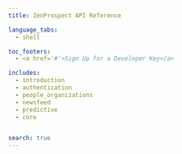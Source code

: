 ```yaml
---
title: ZenProspect API Reference

language_tabs:
  - shell

toc_footers:
  - <a href='#'>Sign Up for a Developer Key</a>

includes:
  - introduction
  - authentication
  - people_organizations
  - newsfeed
  - predictive
  - core


search: true
---
```



